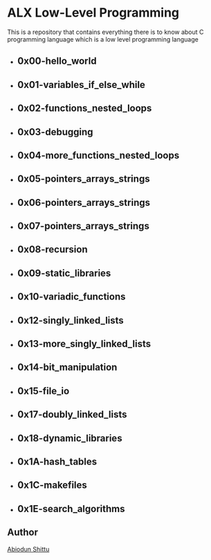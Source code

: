 # ALX Low-Level Programming
This is a repository that contains everything there is to know about C programming language which is a low level programming language

- ## 0x00-hello_world
- ## 0x01-variables_if_else_while
- ## 0x02-functions_nested_loops
- ## 0x03-debugging
- ## 0x04-more_functions_nested_loops
- ## 0x05-pointers_arrays_strings
- ## 0x06-pointers_arrays_strings
- ## 0x07-pointers_arrays_strings
- ## 0x08-recursion
- ## 0x09-static_libraries
- ## 0x10-variadic_functions
- ## 0x12-singly_linked_lists
- ## 0x13-more_singly_linked_lists
- ## 0x14-bit_manipulation
- ## 0x15-file_io
- ## 0x17-doubly_linked_lists
- ## 0x18-dynamic_libraries
- ## 0x1A-hash_tables
- ## 0x1C-makefiles
- ## 0x1E-search_algorithms

## Author
[Abiodun Shittu](https://github.com/Abiodun-Shittu/)
